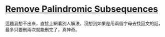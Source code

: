 # [Remove Palindromic Subsequences](https://leetcode.com/problems/remove-palindromic-subsequences/)

這題我想不出來，直接上網看別人解法，沒想到如果是用兩個字母去找回文的話，最多只要刪兩次就能刪完了，真神奇。
